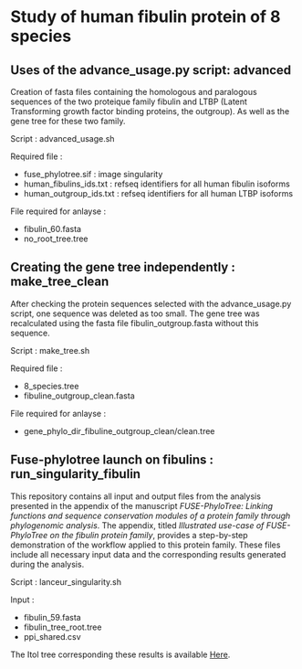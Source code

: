 # Study of human fibulin protein of 8 species 

## Uses of the advance_usage.py script: advanced 

Creation of fasta files containing the homologous and paralogous sequences of the two proteique family fibulin and LTBP (Latent Transforming growth factor binding proteins, the outgroup). As well as the gene tree for these two family. 

Script : advanced_usage.sh

Required file : 
- fuse_phylotree.sif : image singularity 
- human_fibulins_ids.txt : refseq identifiers for all human fibulin isoforms 
- human_outgroup_ids.txt : refseq identifiers for all human LTBP isoforms 

File required for anlayse : 
- fibulin_60.fasta 
- no_root_tree.tree 

## Creating the gene tree independently : make_tree_clean

After checking the protein sequences selected with the advance_usage.py script, one sequence was deleted as too small. The gene tree was recalculated using the fasta file fibulin_outgroup.fasta without this sequence. 

Script : make_tree.sh

Required file : 
- 8_species.tree
- fibuline_outgroup_clean.fasta

File required for anlayse : 
- gene_phylo_dir_fibuline_outgroup_clean/clean.tree


## Fuse-phylotree launch on fibulins : run_singularity_fibulin

This repository contains all input and output files from the analysis presented in the appendix of the manuscript *FUSE-PhyloTree: Linking functions and sequence conservation modules of a protein family through phylogenomic analysis*. The appendix, titled *Illustrated use-case of FUSE-PhyloTree on the fibulin protein family*, provides a step-by-step demonstration of the workflow applied to this protein family. These files include all necessary input data and the corresponding results generated during the analysis.

Script : lanceur_singularity.sh 

Input : 
- fibulin_59.fasta
- fibulin_tree_root.tree
- ppi_shared.csv 

The Itol tree corresponding these results is available [Here](https://itol.embl.de/tree/13125423118220571734007695).
